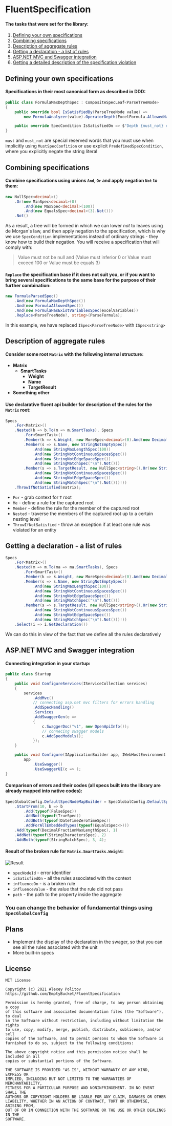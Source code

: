 # FluentSpecification

#### The tasks that were set for the library:
1) [Defining your own specifications](https://github.com/EmptyBucket/FluentSpecification#defining-your-own-specifications)
2) [Combining specifications](https://github.com/EmptyBucket/FluentSpecification#combining-specifications)
3) [Description of aggregate rules](https://github.com/EmptyBucket/FluentSpecification#description-of-aggregate-rules)
4) [Getting a declaration - a list of rules](https://github.com/EmptyBucket/FluentSpecification#getting-a-declaration---a-list-of-rules)
5) [ASP.NET MVC and Swagger integration](https://github.com/EmptyBucket/FluentSpecification#aspnet-mvc-and-swagger-integration)
6) [Getting a detailed description of the specification violation](https://github.com/EmptyBucket/FluentSpecification#result-of-the-broken-rule-for-matrixsmarttasksweight)

## Defining your own specifications
#### Specifications in their most canonical form as described in DDD:
```csharp
public class FormulaMaxDepthSpec : CompositeSpecLeaf<ParseTreeNode>
{
	public override bool IsSatisfiedBy(ParseTreeNode value) =>
		new FormulaAnalyzer(value).OperatorDepth(ExcelFormula.AllowedNamedFunctions) <= 65;

	public override SpecCondition IsSatisfiedOn => $"Depth {must_not} exceed 64";
}
```
```must``` and ```must_not``` are special reserved words that you must use when implicitly using ```MustSpecConfition``` or use explicit ```PredefinedSpecCondition```, where you explicitly negate the string literal
## Combining specifications
#### Combine specifications using unions ```And```, ```Or``` and apply negation ```Not``` to them:
```csharp
new NullSpec<decimal>()
	.Or(new MinSpec<decimal>(0)
		.And(new MaxSpec<decimal>(100))
		.And(new EqualsSpec<decimal>(3).Not()))
	.Not()

```
As a result, a tree will be formed in which we can lower _not_ to leaves using de Morgan's law, and then apply negation to the specification, which is why we use ```SpecCondition``` implementations instead of ordinary strings - they know how to build their negation. You will receive a specification that will comply with:
>Value must not be null and (Value must inferior 0 or Value must exceed 100 or Value must be equals 3)
#### ```Replace``` the specification base if it does not suit you, or if you want to bring several specifications to the same base for the purpose of their further combination:
```csharp
new FormulaParsedSpec()
	.And(new FormulaMaxDepthSpec())
	.And(new FormulaAllowedSpec())
	.And(new FormulaHasExistVariablesSpec(excelVariables))
	.Replace<ParseTreeNode?, string>(ParseFormula);
```
In this example, we have replaced ```ISpec<ParseTreeNode>``` with ```ISpec<string>```
## Description of aggregate rules
#### Consider some root ```Matrix``` with the following internal structure:
* __Matrix__
	* __SmartTasks__
		* __Weight__
		* __Name__
		* __TargetResult__
* __Something other__
#### Use declarative fluent api builder for description of the rules for the ```Matrix``` root:
```csharp
Specs
	.For<Matrix>()
	.Nested(b => b.To(m => m.SmartTasks), Specs
		.For<SmartTask>()
		.Member(k => k.Weight, new MoreSpec<decimal>(0).And(new DecimalFractionMaxLengthSpec(2)))
		.Member(s => s.Name, new StringNotEmptySpec()
			.And(new StringMaxLengthSpec(100))
			.And(new StringNotContinuousSpacesSpec())
			.And(new StringNotEdgeSpaceSpec())
			.And(new StringMatchSpec("\n").Not()))
		.Member(s => s.TargetResult, new NullSpec<string>().Or(new StringMaxLengthSpec(200)
			.And(new StringNotContinuousSpacesSpec())
			.And(new StringNotEdgeSpaceSpec())
			.And(new StringMatchSpec("\n").Not()))!))
	.ThrowIfNotSatisfied(matrix);

```
* ```For``` - grab context for ```T``` root
* ```Me``` - define a rule for the captured root
* ```Member``` - define the rule for the member of the captured root
* ```Nested``` - traverse the members of the captured root up to a certain nesting level
* ```ThrowIfNotSatisfied``` - throw an exception if at least one rule was violated for an entity
## Getting a declaration - a list of rules
```csharp
Specs
	.For<Matrix>()
	.Nested(m => m.To(ma => ma.SmartTasks), Specs
		.For<SmartTask>()
		.Member(k => k.Weight, new MoreSpec<decimal>(0).And(new DecimalFractionMaxLengthSpec(2)))
		.Member(s => s.Name, new StringNotEmptySpec()
			.And(new StringMaxLengthSpec(100))
			.And(new StringNotContinuousSpacesSpec())
			.And(new StringNotEdgeSpaceSpec())
			.And(new StringMatchSpec("\n").Not()))
		.Member(s => s.TargetResult, new NullSpec<string>().Or(new StringMaxLengthSpec(200)
			.And(new StringNotContinuousSpacesSpec())
			.And(new StringNotEdgeSpaceSpec())
			.And(new StringMatchSpec("\n").Not()))!))
	.Select(i => i.GetDeclaration())
```
We can do this in view of the fact that we define all the rules declaratively
## ASP.NET MVC and Swagger integration
#### Connecting integration in your startup:
```csharp
public class Startup
{
	public void ConfigureServices(IServiceCollection services)
	{
		services
			.AddMvc()
			// connecting asp.net mvc filters for errors handling
			.AddSpecHandling()
			.Services
			.AddSwaggerGen(c =>
			{
				c.SwaggerDoc("v1", new OpenApiInfo());
				// connecing swagger models
				c.AddSpecModels();
			});
	}

	public void Configure(IApplicationBuilder app, IWebHostEnvironment env) =>
		app
			.UseSwagger()
			.UseSwaggerUI(c => );
}
```
#### Comparison of errors and their codes (all specs built into the library are already mapped into native codes):
```csharp
SpecGlobalConfig.DefaultSpecNodeMapBuilder = SpecGlobalConfig.DefaultSpecNodeMapBuilder
	.StartFrom(10, b => b
		.Add(typeof(FalseSpec))
		.AddNot(typeof(TrueSpec))
		.AddBoth(typeof(DateTimeZeroTimeSpec))
		.AddForAllEmbeddedTypes(typeof(EqualsSpec<>)))
	.Add(typeof(DecimalFractionMaxLengthSpec), 1)
	.AddNot(typeof(StringCharactersSpec), 2)
	.AddBoth(typeof(StringMatchSpec), 3, 4);

```
#### Result of the broken rule for ```Matrix.SmartTasks.Weight```:
![Result](https://i.imgur.com/oPbCRpT.jpg)

* ```specNodeId``` - error identifier
* ```isSatisfiedOn``` - all the rules associated with the context
* ```influenceOn``` - is a broken rule
* ```influenceValue``` - the value that the rule did not pass
* ```path``` - the path to the property inside the aggregate
### You can change the behavior of fundamental things using ```SpecGlobalConfig```
## Plans
* Implement the display of the declaration in the swager, so that you can see all the rules associated with the unit
* More built-in specs
## License

```
MIT License

Copyright (c) 2021 Alexey Politov
https://github.com/EmptyBucket/FluentSpecification

Permission is hereby granted, free of charge, to any person obtaining a copy
of this software and associated documentation files (the "Software"), to deal
in the Software without restriction, including without limitation the rights
to use, copy, modify, merge, publish, distribute, sublicense, and/or sell
copies of the Software, and to permit persons to whom the Software is
furnished to do so, subject to the following conditions:

The above copyright notice and this permission notice shall be included in all
copies or substantial portions of the Software.

THE SOFTWARE IS PROVIDED "AS IS", WITHOUT WARRANTY OF ANY KIND, EXPRESS OR
IMPLIED, INCLUDING BUT NOT LIMITED TO THE WARRANTIES OF MERCHANTABILITY,
FITNESS FOR A PARTICULAR PURPOSE AND NONINFRINGEMENT. IN NO EVENT SHALL THE
AUTHORS OR COPYRIGHT HOLDERS BE LIABLE FOR ANY CLAIM, DAMAGES OR OTHER
LIABILITY, WHETHER IN AN ACTION OF CONTRACT, TORT OR OTHERWISE, ARISING FROM,
OUT OF OR IN CONNECTION WITH THE SOFTWARE OR THE USE OR OTHER DEALINGS IN THE
SOFTWARE.
```
